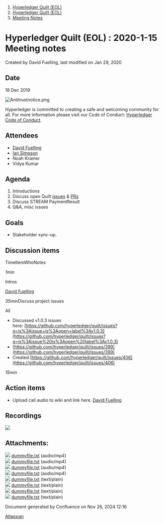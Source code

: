1. [Hyperledger Quilt (EOL)](index.html)
2. [Hyperledger Quilt (EOL)](22446088.html)
3. [Meeting Notes](Meeting-Notes_22447301.html)

# Hyperledger Quilt (EOL) : 2020-1-15 Meeting notes

Created by David Fuelling, last modified on Jan 29, 2020

## Date

18 Dec 2019

![Antitrustnotice.png](https://wiki.hyperledger.org/download/attachments/22380656/Antitrustnotice.png?version=1&modificationDate=1569909779000&api=v2)

Hyperledger is committed to creating a safe and welcoming community for all. For more information please visit our Code of Conduct: [Hyperledger Code of Conduct](https://lf-hyperledger.atlassian.net/wiki/display/HYP/Hyperledger+Code+of+Conduct).

## Attendees

- [David Fuelling](https://lf-hyperledger.atlassian.net/wiki/people/70121:b1893520-0065-4a5f-9585-ee1a01d3aeec?ref=confluence)
- [Ian Simpson](https://lf-hyperledger.atlassian.net/wiki/people/61214badaee32f006fcc4dfd?ref=confluence)
- Noah Kramer
- Vidya Kumar

## Agenda

1. Introductions
2. Discuss open Quilt [issues](https://github.com/hyperledger/quilt/issues) &amp; [PRs](https://github.com/hyperledger/quilt/pulls)
3. Discuss STREAM PaymentResult
4. Q&amp;A, misc issues

## Goals

- Stakeholder sync-up.

## Discussion items

TimeItemWhoNotes

*1min*

Intros

[David Fuelling](https://lf-hyperledger.atlassian.net/wiki/people/70121:b1893520-0065-4a5f-9585-ee1a01d3aeec?ref=confluence)

*35min*Discuss project issues

All

- Discussed v1.0.3 issues here: [https://github.com/hyperledger/quilt/issues?q=is%3Aissue+is%3Aopen+label%3Av1.0.3](https://github.com/hyperledger/quilt/issues?q=is%3Aissue%20is%3Aopen%20label%3Av1.0.3)
- [https://github.com/hyperledger/quilt/issues/399](https://github.com/hyperledger/quilt/issues/399)
- Created [https://github.com/hyperledger/quilt/issues/406](https://github.com/hyperledger/quilt/issues/406)

*15min*

## Action items

- Upload call audio to wiki and link here. [David Fuelling](https://lf-hyperledger.atlassian.net/wiki/people/70121:b1893520-0065-4a5f-9585-ee1a01d3aeec?ref=confluence)

## Recordings

[![](attachments/thumbnails/22446789/22447378)](attachments/22446789/22447378.txt)

## Attachments:

![](images/icons/bullet_blue.gif) [dummyfile.txt](attachments/22446789/22447427.txt) (audio/mp4)  
![](images/icons/bullet_blue.gif) [dummyfile.txt](attachments/22446789/22447428.txt) (audio/mp4)  
![](images/icons/bullet_blue.gif) [dummyfile.txt](attachments/22446789/22447426.txt) (audio/mp4)  
![](images/icons/bullet_blue.gif) [dummyfile.txt](attachments/22446789/22447425.txt) (audio/mp4)  
![](images/icons/bullet_blue.gif) [dummyfile.txt](attachments/22446789/22447382.txt) (text/plain)  
![](images/icons/bullet_blue.gif) [dummyfile.txt](attachments/22446789/22447379.txt) (text/plain)  
![](images/icons/bullet_blue.gif) [dummyfile.txt](attachments/22446789/22447378.txt) (text/plain)  
![](images/icons/bullet_blue.gif) [dummyfile.txt](attachments/22446789/22447380.txt) (text/plain)

Document generated by Confluence on Nov 26, 2024 12:16

[Atlassian](http://www.atlassian.com/)

